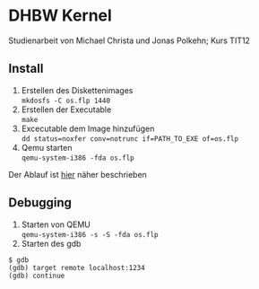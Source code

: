 DHBW Kernel
==============
Studienarbeit von Michael Christa und Jonas Polkehn; Kurs TIT12

Install
-------
1. Erstellen des Diskettenimages  
`mkdosfs -C os.flp 1440`
2. Erstellen der Executable  
`make`
3. Excecutable dem Image hinzufügen  
`dd status=noxfer conv=notrunc if=PATH_TO_EXE of=os.flp`
4. Qemu starten  
`qemu-system-i386 -fda os.flp`

Der Ablauf ist [hier](http://bumble.sourceforge.net/books/osdev/osdev-book.txt.x.html "Befehle")
näher beschrieben

Debugging
---------
1. Starten von QEMU  
`qemu-system-i386 -s -S -fda os.flp`
2. Starten des gdb
```
$ gdb
(gdb) target remote localhost:1234
(gdb) continue
```
